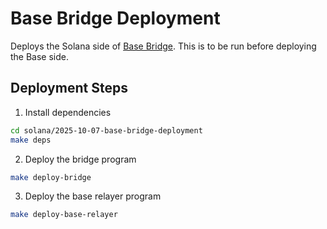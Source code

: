 # Base Bridge Deployment

Deploys the Solana side of [Base Bridge](https://github.com/base/bridge). This is to be run before deploying the Base side.

## Deployment Steps

1. Install dependencies

```bash
cd solana/2025-10-07-base-bridge-deployment
make deps
```

2. Deploy the bridge program

```bash
make deploy-bridge
```

3. Deploy the base relayer program

```bash
make deploy-base-relayer
```
